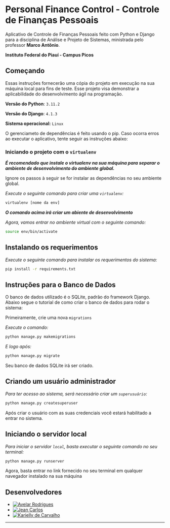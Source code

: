 
# Personal Finance Control - Controle de Finanças Pessoais

Aplicativo de Controle de Finanças Pessoais feito com Python e Django para a disciplina de Análise e Projeto de Sistemas, ministrada pelo professor **Marco Antônio**.

**Instituto Federal do Piauí - Campus Picos** 

## Começando

Essas instruções fornecerão uma cópia do projeto em execução na sua máquina local para fins de teste. Esse projeto visa demonstrar a aplicabilidade do desenvolvimento ágil na programação. 

**Versão do Python**: `3.11.2`

**Versão do Django**: `4.1.3`

**Sistema operacional:** `Linux`

O gerenciameto de dependências é feito usando o pip. Caso ocorra erros ao executar o aplicativo, tente seguir as instruções abaixo:

### Iniciando o projeto com o `virtualenv`

***É recomendado que instale o virtualenv na sua máquina para separar o ambiente de desenvolvimento do ambiente global.***

Ignore os passos à seguir se for instalar as dependências no seu ambiente global.

*Execute o seguinte comando para criar uma `virtualenv`:*

```bash
virtualenv [nome da env]
```

***O comando acima irá criar um abiente de desenvolvimento***

*Agora, vamos entrar no ambiente virtual com o seguinte comando:*

```bash
source env/bin/activate
```

## Instalando os requerimentos

*Execute o seguinte comando para instalar os requerimentos do sistema:*

```bash
pip install -r requirements.txt
```

## Instruções para o Banco de Dados
O banco de dados utilizado é o SQLite, padrão do framework Django. Abaixo segue o tutorial de como criar o banco de dados para rodar o sistema:

Primeiramente, crie uma nova `migrations`

*Execute o comando:*

```bash
python manage.py makemigrations
```

*E logo após:*

```bash
python manage.py migrate
```

Seu banco de dados SQLite irá ser criado.

## Criando um usuário administrador

*Para ter acesso ao sistema, será necessário criar um `superusuário`:*

```bash
python manage.py createsuperuser
```

Após criar o usuário com as suas credenciais você estará habilitado a entrar no sistema.

## Iniciando o servidor local

*Para iniciar o servidor `local`, basta executar o seguinte comando no seu terminal:*

```bash
python manage.py runserver
```

Agora, basta entrar no link fornecido no seu terminal em qualquer navegador instalado na sua máquina

## Desenvolvedores

- [![Avelar Rodrigues](https://img.shields.io/badge/avelando-GitHub-blueviolet)](https://github.com/avelando)
- [![Jean Carlos](https://img.shields.io/badge/JeanCarlos899-GitHub-blueviolet)](https://github.com/JeanCarlos899)
- [![Karielly de Carvalho](https://img.shields.io/badge/Kariellyy-GitHub-blueviolet)](https://github.com/Kariellyy)

<hr>
